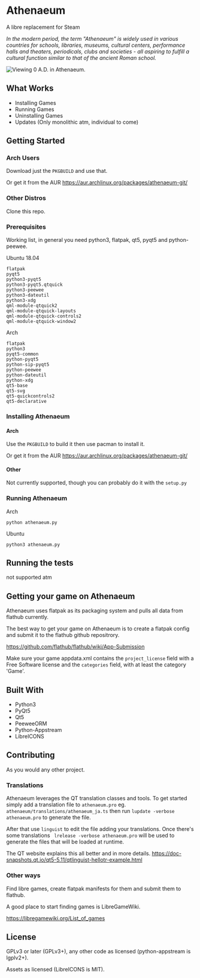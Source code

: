 # Athenaeum

A libre replacement for Steam

*In the modern period, the term "Athenaeum" is widely used in various countries for schools, libraries, museums, cultural centers, performance halls and theaters, periodicals, clubs and societies - all aspiring to fulfill a cultural function similar to that of the ancient Roman school.*

![Viewing 0 A.D. in Athenaeum.](https://matrix.org/_matrix/media/v1/download/matrix.org/AuGUNUQuBPRbnNDCTwCoovAQ)

## What Works

* Installing Games
* Running Games
* Uninstalling Games
* Updates (Only monolithic atm, individual to come)

## Getting Started

### Arch Users

Download just the `PKGBUILD` and use that.

Or get it from the AUR https://aur.archlinux.org/packages/athenaeum-git/

### Other Distros

Clone this repo.

### Prerequisites

Working list, in general you need python3, flatpak, qt5, pyqt5 and python-peewee.

Ubuntu 18.04

```
flatpak
pyqt5
python3-pyqt5
python3-pyqt5.qtquick
python3-peewee
python3-dateutil
python3-xdg
qml-module-qtquick2
qml-module-qtquick-layouts
qml-module-qtquick-controls2
qml-module-qtquick-window2
```

Arch

```
flatpak
python3
pyqt5-common
python-pyqt5
python-sip-pyqt5
python-peewee
python-dateutil
python-xdg
qt5-base
qt5-svg
qt5-quickcontrols2
qt5-declarative
```

### Installing Athenaeum

#### Arch

Use the `PKGBUILD` to build it then use pacman to install it.

Or get it from the AUR https://aur.archlinux.org/packages/athenaeum-git/

#### Other

Not currently supported, though you can probably do it with the `setup.py`

### Running Athenaeum

Arch

```
python athenaeum.py
```

Ubuntu

```
python3 athenaeum.py
```

## Running the tests

not supported atm

## Getting your game on Athenaeum

Athenaeum uses flatpak as its packaging system and pulls all data from flathub currently.

The best way to get your game on Athenaeum is to create a flatpak config and submit it to the flathub github repositrory.

https://github.com/flathub/flathub/wiki/App-Submission

Make sure your game appdata.xml contains the `project_license` field with a Free Software license and the `categories` field, with at least the category 'Game'.

## Built With

* Python3
* PyQt5
* Qt5
* PeeweeORM
* Python-Appstream
* LibreICONS

## Contributing

As you would any other project.

### Translations

Athenaeum leverages the QT translation classes and tools. To get started simply add a translation file to `athenaeum.pro` eg. `athenaeum/translations/athenaeum_ja.ts` then run `lupdate -verbose athenaeum.pro` to generate the file.

After that use `linguist` to edit the file adding your translations. Once there's some translations ` lrelease -verbose athenaeum.pro` will be used to generate the files that will be loaded at runtime.

The QT website explains this all better and in more details. https://doc-snapshots.qt.io/qt5-5.11/qtlinguist-hellotr-example.html

### Other ways

Find libre games, create flatpak manifests for them and submit them to flathub.

A good place to start finding games is LibreGameWiki.

https://libregamewiki.org/List_of_games

## License

GPLv3 or later (GPLv3+), any other code as licensed (python-appstream is lgplv2+).

Assets as licensed (LibreICONS is MIT).
